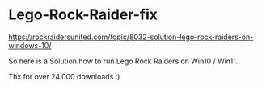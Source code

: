 # Lego-Rock-Raider-fix

https://rockraidersunited.com/topic/8032-solution-lego-rock-raiders-on-windows-10/

So here is a Solution how to run Lego Rock Raiders on Win10 / Win11.

Thx for over 24.000 downloads :)
